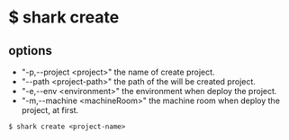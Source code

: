# $ shark create
## options
* "-p,--project \<project\>" the name of create project.
* "--path \<project-path\>" the path of the will be created project.
* "-e,--env \<environment\>" the environment when deploy the project.
* "-m,--machine \<machineRoom\>" the machine room when deploy the project, at first.

```shell
$ shark create <project-name>
```

